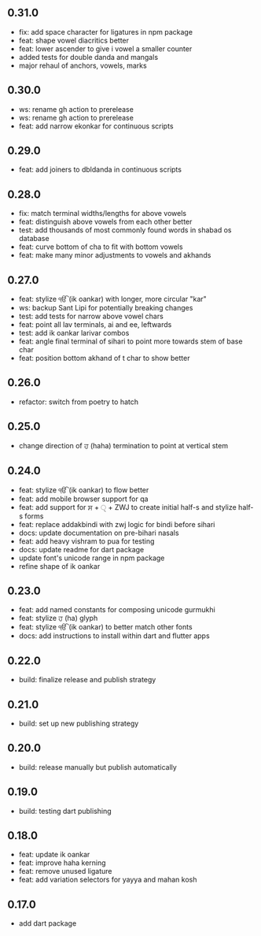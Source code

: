 ## 0.31.0

- fix: add space character for ligatures in npm package
- feat: shape vowel diacritics better
- feat: lower ascender to give i vowel a smaller counter
- added tests for double danda and mangals
- major rehaul of anchors, vowels, marks

## 0.30.0

- ws: rename gh action to prerelease
- ws: rename gh action to prerelease
- feat: add narrow ekonkar for continuous scripts

## 0.29.0

- feat: add joiners to dbldanda in continuous scripts

## 0.28.0

- fix: match terminal widths/lengths for above vowels
- feat: distinguish above vowels from each other better
- test: add thousands of most commonly found words in shabad os database
- feat: curve bottom of cha to fit with bottom vowels
- feat: make many minor adjustments to vowels and akhands

## 0.27.0

- feat: stylize ੴ (ik oankar) with longer, more circular "kar"
- ws: backup Sant Lipi for potentially breaking changes
- test: add tests for narrow above vowel chars
- feat: point all lav terminals, ai and ee, leftwards
- test: add ik oankar larivar combos
- feat: angle final terminal of sihari to point more towards stem of base char
- feat: position bottom akhand of t char to show better

## 0.26.0

- refactor: switch from poetry to hatch

## 0.25.0

- change direction of ਹ (haha) termination to point at vertical stem

## 0.24.0

- feat: stylize ੴ (ik oankar) to flow better
- feat: add mobile browser support for qa
- feat: add support for ਸ + ੍ + ZWJ to create initial half-s and stylize half-s forms
- feat: replace addakbindi with zwj logic for bindi before sihari
- docs: update documentation on pre-bihari nasals
- feat: add heavy vishram to pua for testing
- docs: update readme for dart package
- update font's unicode range in npm package
- refine shape of ik oankar

## 0.23.0

- feat: add named constants for composing unicode gurmukhi
- feat: stylize ਹ (ha) glyph
- feat: stylize ੴ (ik oankar) to better match other fonts
- docs: add instructions to install within dart and flutter apps

## 0.22.0

- build: finalize release and publish strategy

## 0.21.0

- build: set up new publishing strategy

## 0.20.0

- build: release manually but publish automatically

## 0.19.0

- build: testing dart publishing

## 0.18.0

- feat: update ik oankar
- feat: improve haha kerning
- feat: remove unused ligature
- feat: add variation selectors for yayya and mahan kosh

## 0.17.0

- add dart package

